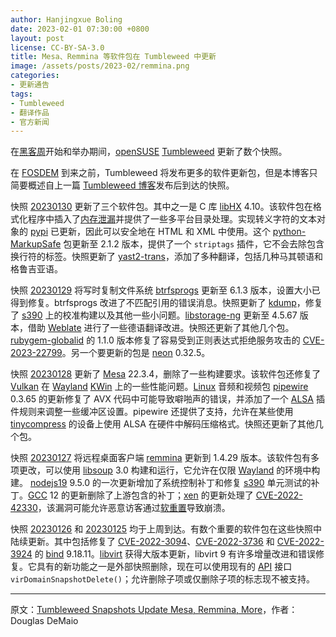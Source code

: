 ```yaml
---
author: Hanjingxue Boling
date: 2023-02-01 07:30:00 +0800
layout: post
license: CC-BY-SA-3.0
title: Mesa、Remmina 等软件包在 Tumbleweed 中更新
image: /assets/posts/2023-02/remmina.png
categories:
- 更新通告
tags:
- Tumbleweed
- 翻译作品
- 官方新闻
---
```


在[黑客周](https://suse.org.cn/%E7%A4%BE%E5%8C%BA%E6%96%B0%E9%97%BB/2023/01/29/%E9%BB%91%E5%AE%A2%E5%91%A8%E7%8E%B0%E5%B7%B2%E5%BC%80%E5%A7%8B.html)开始和举办期间，[openSUSE](https://get.opensuse.org/) [Tumbleweed](https://get.opensuse.org/tumbleweed/) 更新了数个快照。

在 [FOSDEM](https://fosdem.org/) 到来之前，Tumbleweed 将发布更多的软件更新包，但是本博客只简要概述自上一篇 [Tumbleweed 博客](https://suse.org.cn/%E6%9B%B4%E6%96%B0%E9%80%9A%E5%91%8A/2023/01/26/Firefox-Apache-%E5%92%8C-LibreOffice-%E5%9C%A8-Tumbleweed-%E4%B8%AD%E6%9B%B4%E6%96%B0.html)发布后到达的快照。

快照 [20230130](https://lists.opensuse.org/archives/list/factory@lists.opensuse.org/thread/PVRNKLRRXRCPHUKOEOIZAFF5SHZCRPKG/) 更新了三个软件包。其中之一是 C 库 [libHX](https://inai.de/projects/libhx/) 4.10。该软件包在格式化程序中插入了[内存泄漏](https://en.wikipedia.org/wiki/Memory_leak)并提供了一些多平台目录处理。实现转义字符的文本对象的 [pypi](https://pypi.org/) 已更新，因此可以安全地在 HTML 和 XML 中使用。这个 [python-MarkupSafe](https://pypi.org/project/MarkupSafe/) 包更新至 2.1.2 版本，提供了一个 `striptags` 插件，它不会去除包含换行符的标签。快照更新了 [yast2-trans](https://software.opensuse.org/package/yast2-trans)，添加了多种翻译，包括几种马其顿语和格鲁吉亚语。

快照 [20230129](https://lists.opensuse.org/archives/list/factory@lists.opensuse.org/thread/YMPUFODRAO4UKOFVHOIZGGJAUDPW45YQ/) 将写时复制文件系统 [btrfsprogs](https://btrfs.wiki.kernel.org/) 更新至 6.1.3 版本，设置大小已得到修复。btrfsprogs 改进了不匹配引用的错误消息。快照更新了 [kdump](https://www.kernel.org/doc/html/latest/admin-guide/kdump/kdump.html)，修复了 [s390](https://en.wikipedia.org/wiki/IBM_System/390) 上的校准构建以及其他一些小问题。[libstorage-ng](https://github.com/openSUSE/libstorage-ng) 更新至 4.5.67 版本，借助 [Weblate](https://weblate.org/) 进行了一些德语翻译改进。快照还更新了其他几个包。[rubygem-globalid](https://rubygems.org/gems/globalid/versions/0.3.7) 的 1.1.0 版本修复了容易受到正则表达式拒绝服务攻击的 [CVE-2023-22799](https://www.suse.com/security/cve/CVE-2023-22799.html)。另一个要更新的包是 [neon](https://notroj.github.io/neon) 0.32.5。

快照 [20230128](https://lists.opensuse.org/archives/list/factory@lists.opensuse.org/thread/XUFCPQV4QVDN3FTHNGUH3NZ4KGW7AKY2/) 更新了 [Mesa](https://www.mesa3d.org/) 22.3.4，删除了一些构建要求。该软件包还修复了 [Vulkan](https://www.vulkan.org/) 在 [Wayland](https://wayland.freedesktop.org/) [KWin](https://userbase.kde.org/KWin) 上的一些性能问题。[Linux](https://www.kernel.org/) 音频和视频包 [pipewire](https://pipewire.org/) 0.3.65 的更新修复了 AVX 代码中可能导致噼啪声的错误，并添加了一个 [ALSA](https://en.wikipedia.org/wiki/Advanced_Linux_Sound_Architecture) 插件规则来调整一些缓冲区设置。pipewire 还提供了支持，允许在某些使用 [tinycompress](https://github.com/alsa-project/tinycompress) 的设备上使用 ALSA 在硬件中解码压缩格式。快照还更新了其他几个包。

快照 [20230127](https://lists.opensuse.org/archives/list/factory@lists.opensuse.org/thread/3GWMJO37ZKCCPOX7DXEXOZSG5B7CL2AF/) 将远程桌面客户端 [remmina](https://remmina.org/) 更新到 1.4.29 版本。该软件包有多项更改，可以使用 [libsoup](https://gitlab.gnome.org/GNOME/libsoup.git) 3.0 构建和运行，它允许在仅限 [Wayland](https://wayland.freedesktop.org/) 的环境中构建。 [nodejs19](https://nodejs.org/en/) 9.5.0 的一次更新增加了系统控制补丁和修复 [s390](https://en.wikipedia.org/wiki/IBM_System/390) 单元测试的补丁。[GCC](https://gcc.gnu.org/) 12 的更新删除了上游包含的补丁；[xen](https://xenproject.org/) 的更新处理了 [CVE-2022-42330](https://www.suse.com/pt-br/security/cve/CVE-2022-42330.html)，该漏洞可能允许恶意访客通过[软重置](https://xenbits.xen.org/xsa/advisory-425.html)导致崩溃。

快照 [20230126](https://lists.opensuse.org/archives/list/factory@lists.opensuse.org/thread/FLRLACTS7AQ2RHTHTSOPEWFXQJFXCLXU/) 和 [20230125](https://lists.opensuse.org/archives/list/factory@lists.opensuse.org/thread/DHTLCN4LWTTYVEONZSAG3AHCMKJUQWR5/) 均于上周到达。有数个重要的软件包在这些快照中陆续更新。其中包括修复了 [CVE-2022-3094](https://www.suse.com/de-de/security/cve/CVE-2022-3094.html)、[CVE-2022-3736](https://access.redhat.com/security/cve/cve-2022-3736) 和 [CVE-2022-3924](https://kb.isc.org/docs/cve-2022-3924) 的 [bind](https://bind9.readthedocs.io/) 9.18.11。[libvirt](https://libvirt.org/) 获得大版本更新，libvirt 9 有许多增量改进和错误修复。它具有的新功能之一是外部快照删除，现在可以使用现有的 [API](https://en.wikipedia.org/wiki/API) 接口 `virDomainSnapshotDelete()`；允许删除子项或仅删除子项的标志现不被支持。

------

原文：[Tumbleweed Snapshots Update Mesa, Remmina, More](https://news.opensuse.org/2023/02/01/tw-snapshots-up-mesa-remmina-more/)，作者：	Douglas DeMaio
